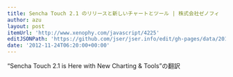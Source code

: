 ```yaml
---
title: Sencha Touch 2.1 のリリースと新しいチャートとツール | 株式会社ゼノフィ
author: azu
layout: post
itemUrl: 'http://www.xenophy.com/javascript/4225'
editJSONPath: 'https://github.com/jser/jser.info/edit/gh-pages/data/2012/11/index.json'
date: '2012-11-24T06:20:00+00:00'
---
```

“Sencha Touch 2.1 is Here with New Charting & Tools”の翻訳
